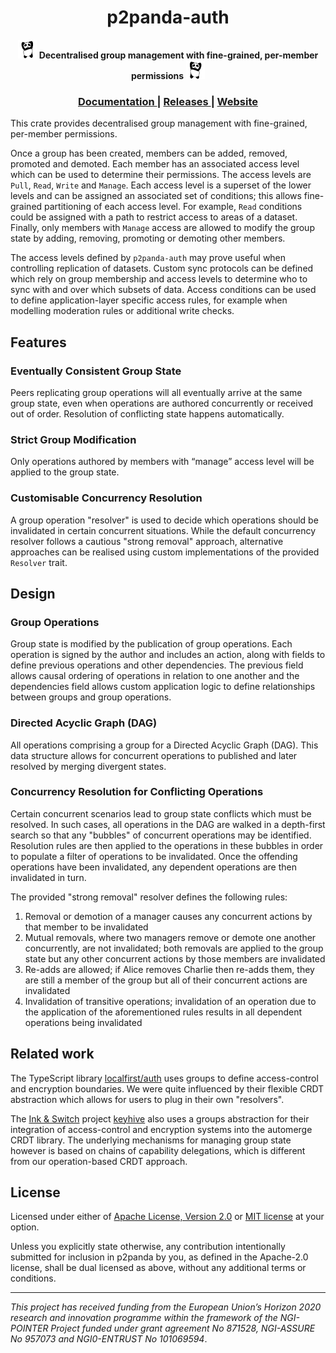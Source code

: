 <h1 align="center">p2panda-auth</h1>

<div align="center">
  <img src="https://raw.githubusercontent.com/p2panda/.github/main/assets/panda-left.gif" width="auto" height="30px">
  <strong>Decentralised group management with fine-grained, per-member permissions</strong>
  <img src="https://raw.githubusercontent.com/p2panda/.github/main/assets/panda-right.gif" width="auto" height="30px">
</div>

<div align="center">
  <h3>
    <a href="https://docs.rs/p2panda-auth">
      Documentation
    </a>
    <span> | </span>
    <a href="https://github.com/p2panda/p2panda/releases">
      Releases
    </a>
    <span> | </span>
    <a href="https://p2panda.org">
      Website
    </a>
  </h3>
</div>

This crate provides decentralised group management with fine-grained, per-member
permissions.

Once a group has been created, members can be added, removed, promoted and demoted. Each
member has an associated access level which can be used to determine their permissions. The
access levels are `Pull`, `Read`, `Write` and `Manage`. Each access level is a superset of the
lower levels and can be assigned an associated set of conditions; this allows fine-grained
partitioning of each access level. For example, `Read` conditions could be assigned with a
path to restrict access to areas of a dataset. Finally, only members with `Manage` access are
allowed to modify the group state by adding, removing, promoting or demoting other members.

The access levels defined by `p2panda-auth` may prove useful when controlling replication of
datasets. Custom sync protocols can be defined which rely on group membership and access
levels to determine who to sync with and over which subsets of data. Access conditions can be
used to define application-layer specific access rules, for example when modelling moderation
rules or additional write checks.

## Features

### Eventually Consistent Group State

Peers replicating group operations will all eventually arrive at the same group state, even
when operations are authored concurrently or received out of order. Resolution of conflicting
state happens automatically.

### Strict Group Modification

Only operations authored by members with “manage” access level will be applied to the group
state.

### Customisable Concurrency Resolution

A group operation "resolver" is used to decide which operations should be invalidated in
certain concurrent situations. While the default concurrency resolver follows a cautious
"strong removal" approach, alternative approaches can be realised using custom implementations
of the provided `Resolver` trait.

## Design

### Group Operations

Group state is modified by the publication of group operations. Each operation is signed by
the author and includes an action, along with fields to define previous operations and other
dependencies. The previous field allows causal ordering of operations in relation to one
another and the dependencies field allows custom application logic to define relationships
between groups and group operations.

### Directed Acyclic Graph (DAG)

All operations comprising a group for a Directed Acyclic Graph (DAG). This data structure
allows for concurrent operations to published and later resolved by merging divergent states.

### Concurrency Resolution for Conflicting Operations

Certain concurrent scenarios lead to group state conflicts which must be resolved. In such
cases, all operations in the DAG are walked in a depth-first search so that any "bubbles" of
concurrent operations may be identified. Resolution rules are then applied to the operations
in these bubbles in order to populate a filter of operations to be invalidated. Once the
offending operations have been invalidated, any dependent operations are then invalidated in
turn.

The provided "strong removal" resolver defines the following rules:

1. Removal or demotion of a manager causes any concurrent actions by that member to be
   invalidated
2. Mutual removals, where two managers remove or demote one another concurrently, are not
   invalidated; both removals are applied to the group state but any other concurrent actions
   by those members are invalidated
3. Re-adds are allowed; if Alice removes Charlie then re-adds them, they are still a member of
   the group but all of their concurrent actions are invalidated
4. Invalidation of transitive operations; invalidation of an operation due to the application
   of the aforementioned rules results in all dependent operations being invalidated

## Related work

The TypeScript library [localfirst/auth](https://github.com/local-first-web/auth) uses groups to
define access-control and encryption boundaries. We were quite influenced by their flexible CRDT
abstraction which allows for users to plug in their own "resolvers".

The [Ink & Switch](https://www.inkandswitch.com) project
[keyhive](https://www.inkandswitch.com/keyhive/notebook/) also uses a groups abstraction for their
integration of access-control and encryption systems into the automerge CRDT library. The
underlying mechanisms for managing group state however is based on chains of capability
delegations, which is different from our operation-based CRDT approach.

## License

Licensed under either of [Apache License, Version 2.0] or [MIT license] at your option.

Unless you explicitly state otherwise, any contribution intentionally submitted for inclusion in
p2panda by you, as defined in the Apache-2.0 license, shall be dual licensed as above, without any
additional terms or conditions.

[Apache License, Version 2.0]: https://github.com/p2panda/p2panda/blob/main/LICENSES/Apache-2.0.txt
[MIT license]: https://github.com/p2panda/p2panda/blob/main/LICENSES/MIT.txt

---

_This project has received funding from the European Union’s Horizon 2020
research and innovation programme within the framework of the NGI-POINTER
Project funded under grant agreement No 871528, NGI-ASSURE No 957073 and
NGI0-ENTRUST No 101069594_.
